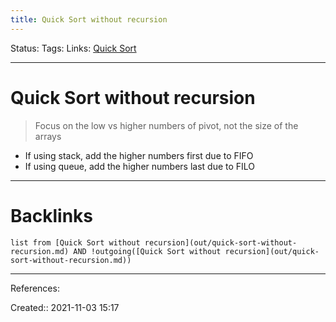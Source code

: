```yaml
---
title: Quick Sort without recursion
---
```

Status: 
Tags: 
Links: [Quick Sort](out/quick-sort.md)
___
# Quick Sort without recursion
> Focus on the low vs higher numbers of pivot, not the size of the arrays
- If using stack, add the higher numbers first due to FIFO
- If using queue, add the higher numbers last due to FILO
___
# Backlinks
```dataview
list from [Quick Sort without recursion](out/quick-sort-without-recursion.md) AND !outgoing([Quick Sort without recursion](out/quick-sort-without-recursion.md))
```
___
References:

Created:: 2021-11-03 15:17
